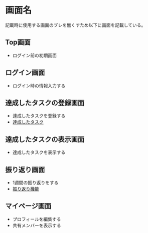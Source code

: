 # 画面名

記載時に使用する画面のブレを無くすため以下に画面を記載している。

## Top画面
 - ログイン前の初期画面

## ログイン画面
 - ログイン時の情報入力する

## 達成したタスクの登録画面
 - 達成したタスクを登録する
 - [達成したタスク](functions/task/01-task)

## 達成したタスクの表示画面
 - 達成したタスクを表示する

## 振り返り画面
 - 1週間の振り返りをする
 - [振り返り機能](functions/memoir/01-memoir)

## マイページ画面
 - プロフィールを編集する
 - 共有メンバーを表示する

